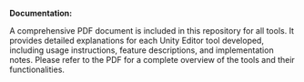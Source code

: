 **Documentation:**

A comprehensive PDF document is included in this repository for all tools.
It provides detailed explanations for each Unity Editor tool developed, including usage instructions, feature descriptions, and implementation notes.
Please refer to the PDF for a complete overview of the tools and their functionalities.

